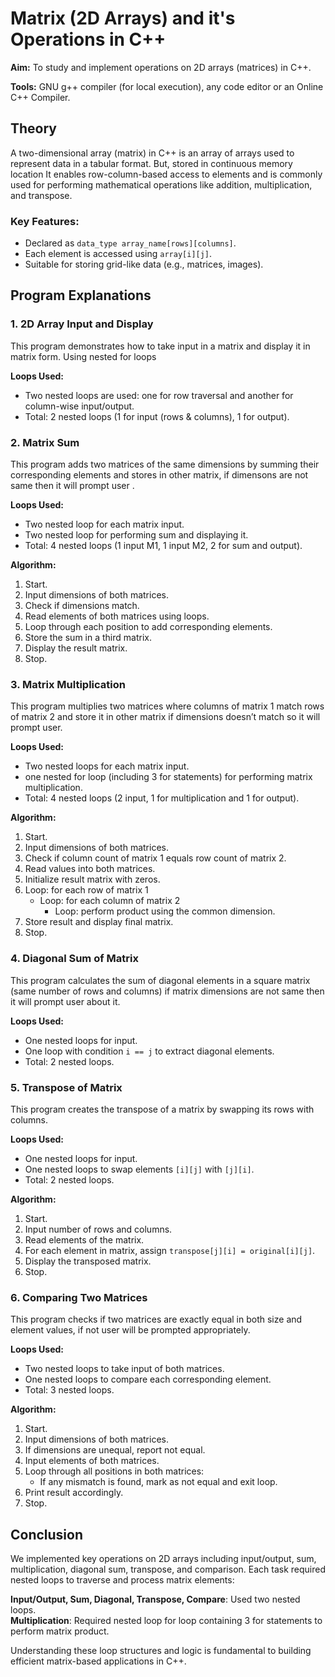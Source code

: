 # Matrix (2D Arrays) and it's Operations in C++

**Aim:** To study and implement operations on 2D arrays (matrices) in C++.  

**Tools:** GNU g++ compiler (for local execution), any code editor or an Online C++ Compiler.

## Theory

A two-dimensional array (matrix) in C++ is an array of arrays used to represent data in a tabular format. But, stored in continuous memory location It enables row-column-based access to elements and is commonly used for performing mathematical operations like addition, multiplication, and transpose.

### Key Features:
- Declared as `data_type array_name[rows][columns]`.
- Each element is accessed using `array[i][j]`.
- Suitable for storing grid-like data (e.g., matrices, images).



## Program Explanations

### 1. 2D Array Input and Display

This program demonstrates how to take input in a matrix and display it in matrix form.
Using nested for loops

**Loops Used:**
- Two nested loops are used: one for row traversal and another for column-wise input/output.
- Total: 2 nested loops (1 for input (rows & columns), 1 for output).


### 2. Matrix Sum

This program adds two matrices of the same dimensions by summing their corresponding elements and stores in other matrix, if dimensons are not same then it will prompt user .

**Loops Used:**
- Two nested loop for each matrix input.
- Two nested loop for performing sum and displaying it.
- Total: 4 nested loops (1 input M1, 1 input M2, 2 for sum and output).

**Algorithm:**
1. Start.  
2. Input dimensions of both matrices.  
3. Check if dimensions match.  
4. Read elements of both matrices using loops.  
5. Loop through each position to add corresponding elements.  
6. Store the sum in a third matrix.  
7. Display the result matrix.  
8. Stop.



### 3. Matrix Multiplication

This program multiplies two matrices where columns of matrix 1 match rows of matrix 2 and store it in other matrix if dimensions doesn’t match so it will prompt user.

**Loops Used:**
- Two nested loops for each matrix input.
- one nested for loop (including 3 for statements) for performing matrix multiplication.
- Total: 4 nested loops (2 input, 1 for multiplication and 1 for output).

**Algorithm:**
1. Start.  
2. Input dimensions of both matrices.  
3. Check if column count of matrix 1 equals row count of matrix 2.  
4. Read values into both matrices.  
5. Initialize result matrix with zeros.  
6. Loop: for each row of matrix 1  
   - Loop: for each column of matrix 2  
     - Loop: perform product using the common dimension.  
7. Store result and display final matrix.  
8. Stop.



### 4. Diagonal Sum of Matrix

This program calculates the sum of diagonal elements in a square matrix (same number of rows and columns) if matrix dimensions are not same  then it will prompt user about it.

**Loops Used:**
- One nested loops for input.
- One loop with condition `i == j` to extract diagonal elements.
- Total: 2 nested loops.


### 5. Transpose of Matrix

This program creates the transpose of a matrix by swapping its rows with columns.

**Loops Used:**
- One nested loops for input.
- One nested loops to swap elements `[i][j]` with `[j][i]`.
- Total: 2 nested loops.

**Algorithm:**
1. Start.  
2. Input number of rows and columns.  
3. Read elements of the matrix.  
4. For each element in matrix, assign `transpose[j][i] = original[i][j]`.  
5. Display the transposed matrix.  
6. Stop.



### 6. Comparing Two Matrices

This program checks if two matrices are exactly equal in both size and element values, if not user will be prompted appropriately.

**Loops Used:**
- Two nested loops to take input of both matrices.
- One nested loops to compare each corresponding element.
- Total: 3 nested loops.

**Algorithm:**
1. Start.  
2. Input dimensions of both matrices.  
3. If dimensions are unequal, report not equal.  
4. Input elements of both matrices.  
5. Loop through all positions in both matrices:  
   - If any mismatch is found, mark as not equal and exit loop.  
6. Print result accordingly.  
7. Stop.



## Conclusion

We implemented key operations on 2D arrays including input/output, sum, multiplication, diagonal sum, transpose, and comparison. Each task required nested loops to traverse and process matrix elements:

**Input/Output, Sum, Diagonal, Transpose, Compare**: Used two nested loops.                             
**Multiplication**: Required nested loop for loop containing 3 for statements to perform matrix  product.                        
                                                      
Understanding these loop structures and logic is fundamental to building efficient matrix-based applications in C++.

